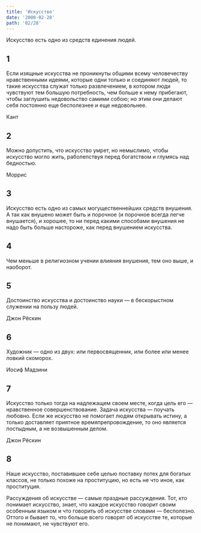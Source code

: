 ```yaml
---
title: 'Искусство'
date: '2000-02-28'
path: '02/28'
---
```


Искусство есть одно из средств единения людей.
<!-- {.intro} -->

## 1

Если изящные искусства не проникнуты общими всему человечеству нравственными идеями, которые одни только и соединяют людей, то такие искусства служат только развлечением, в котором люди чувствуют тем большую потребность, чем больше к нему прибегают, чтобы заглушить недовольство самими собою; но этим они делают себя постоянно еще бесполезнее и еще недовольнее.

Кант
<!-- {.source} -->

## 2

Можно допустить, что искусство умрет, но немыслимо, чтобы искусство могло жить, раболепствуя перед богатством и глумясь над бедностью.

Моррис
<!-- {.source} -->

## 3

Искусство есть одно из самых могущественнейших средств внушения. А так как внушено может быть и порочное (и порочное всегда легче внушается), и хорошее, то ни перед какими способами внушения не надо быть больше настороже, как перед внушением искусства.

## 4

Чем меньше в религиозном учении влияния внушения, тем оно выше, и наоборот.

## 5

Достоинство искусства и достоинство науки — в бескорыстном служении на пользу людей.

Джон Рёскин
<!-- {.source} -->

## 6

Художник — одно из двух: или первосвященник, или более или менее ловкий скоморох.

Иосиф Мадзини
<!-- {.source} -->

## 7

Искусство только тогда на надлежащем своем месте, когда цель его — нравственное совершенствование. Задача искусства — поучать любовно. Если же искусство не помогает людям открывать истину, а только доставляет приятное времяпрепровождение, то оно является постыдным, а не возвышенным делом.

Джон Рёскин
<!-- {.source} -->

## 8

Наше искусство, поставившее себе целью поставку потех для богатых классов, не только похоже на проституцию, но есть не что иное, как проституция.

Рассуждения об искусстве — самые праздные рассуждения. Тот, кто понимает искусство, знает, что каждое искусство говорит своим особенным языком и что говорить об искусстве словами — бесполезно. Оттого и бывает то, что больше всего говорят об искусстве те, которые не понимают, не чувствуют его.
<!-- {.conclusion} -->
